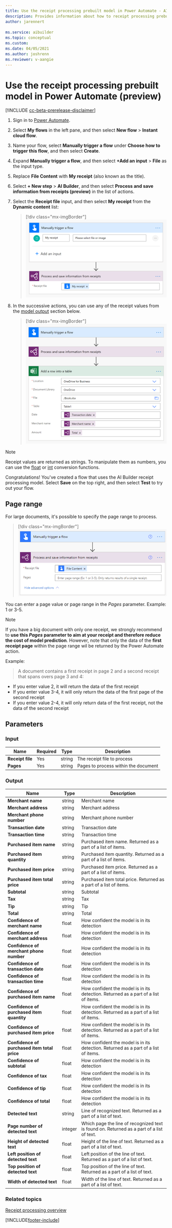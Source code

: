 ```yaml
---
title: Use the receipt processing prebuilt model in Power Automate - AI Builder | Microsoft Docs
description: Provides information about how to receipt processing prebuilt model in Power Automate 
author: jarennert

ms.service: aibuilder
ms.topic: conceptual
ms.custom: 
ms.date: 04/05/2021
ms.author: joshrenn
ms.reviewer: v-aangie
---
```



# Use the receipt processing prebuilt model in Power Automate (preview)

[!INCLUDE [cc-beta-prerelease-disclaimer](includes/cc-beta-prerelease-disclaimer.md)]

1. Sign in to [Power Automate](https://flow.microsoft.com/).

1. Select **My flows** in the left pane, and then select **New flow** > **Instant cloud flow**.

1. Name your flow, select **Manually trigger a flow** under **Choose how to trigger this flow**, and then select **Create**.

1. Expand **Manually trigger a flow**, and then select **+Add an input** > **File** as the input type.

1. Replace  **File Content** with **My receipt** (also known as the title).

1. Select **+ New step** > **AI Builder**, and then select **Process and save information from receipts (preview)** in the list of actions.

1. Select the **Receipt file** input, and then select **My receipt** from the **Dynamic content** list:

    > [!div class="mx-imgBorder"]
    > ![Trigger file flow](media/rp-flow-my-receipt.png "Manually trigger a flow screens")

1. In the successive actions, you can use any of the receipt values from the [model output](#output) section below.

    > [!div class="mx-imgBorder"]
    > ![Flow example](media/rp-flow-example.png "Example flow screens")

>[!NOTE]
> Receipt values are returned as strings. To manipulate them as numbers, you can use the [float](/azure/logic-apps/workflow-definition-language-functions-reference#float) or [int](/azure/logic-apps/workflow-definition-language-functions-reference#int) conversion functions.

Congratulations! You've created a flow that uses the AI Builder receipt processing model. Select **Save** on the top right, and then select **Test** to try out your flow.

## Page range
For large documents, it's possible to specify the page range to process.
 
   > [!div class="mx-imgBorder"]
   > ![Page range](media/rp-pagerange.png "Page range example")

You can enter a page value or page range in the *Pages* parameter. Example: 1 or 3-5.

>[!NOTE]
> If you have a big document with only one receipt, we strongly recommend to **use this *Pages* parameter to aim at your receipt and therefore reduce the cost of model prediction**. However, note that only the data of the **first receipt page** within the page range wil be returned by the Power Automate action. 
> 
> Example:
> > A document contains a first receipt in page 2 and a second receipt that spans overs page 3 and 4:
> - If you enter value 2, it will return the data of the first receipt
> - If you enter value 3-4, it will only return the data of the first page of the second receipt
> - If you enter value 2-4, it will only return data of the first receipt, not the data of the second receipt


## Parameters
### Input
|Name|Required|Type|Description|
|---------|---------|---------|---------|
|**Receipt file**|Yes|string|The receipt file to process|
|**Pages**|Yes|string|Pages to process within the document|

### Output
|Name|Type|Description|
|---------|---------|---------|
|**Merchant name**|string|Merchant name|
|**Merchant address**|string|Merchant address|
|**Merchant phone number**|string|Merchant phone number|
|**Transaction date**|string|Transaction date|
|**Transaction time**|string|Transaction time|
|**Purchased item name**|string|Purchased item name. Returned as a part of a list of items.|
|**Purchased item quantity**|string|Purchased item quantity. Returned as a part of a list of items.|
|**Purchased item price**|string|Purchased item price. Returned as a part of a list of items.|
|**Purchased item total price**|string|Purchased item total price. Returned as a part of a list of items.|
|**Subtotal**|string|Subtotal|
|**Tax**|string|Tax|
|**Tip**|string|Tip|
|**Total**|string|Total|
|**Confidence of merchant name**|float|How confident the model is in its detection|
|**Confidence of merchant address**|float|How confident the model is in its detection|
|**Confidence of merchant phone number**|float|How confident the model is in its detection|
|**Confidence of transaction date**|float|How confident the model is in its detection|
|**Confidence of transaction time**|float|How confident the model is in its detection|
|**Confidence of purchased item name**|float|How confident the model is in its detection. Returned as a part of a list of items.|
|**Confidence of purchased item quantity**|float|How confident the model is in its detection. Returned as a part of a list of items.|
|**Confidence of purchased item price**|float|How confident the model is in its detection. Returned as a part of a list of items.|
|**Confidence of purchased item total price**|float|How confident the model is in its detection. Returned as a part of a list of items.|
|**Confidence of subtotal**|float|How confident the model is in its detection|
|**Confidence of tax**|float|How confident the model is in its detection|
|**Confidence of tip**|float|How confident the model is in its detection|
|**Confidence of total**|float|How confident the model is in its detection|
|**Detected text**|string|Line of recognized text. Returned as a part of a list of text.|
|**Page number of detected text**|integer|Which page the line of recognized text is found on. Returned as a part of a list of text.|
|**Height of detected text**|float|Height of the line of text. Returned as a part of a list of text.|
|**Left position of detected text**|float|Left position of the line of text. Returned as a part of a list of text.|
|**Top position of detected text**|float|Top position of the line of text. Returned as a part of a list of text.|
|**Width of detected text**|float|Width of the line of text. Returned as a part of a list of text.|


### Related topics

[Receipt processing overview](prebuilt-receipt-processing.md)


[!INCLUDE[footer-include](includes/footer-banner.md)]
